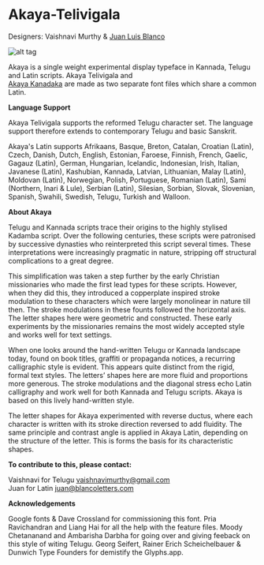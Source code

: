 # Akaya-Telivigala
Designers: Vaishnavi Murthy & [Juan Luis Blanco](http://www.blancoletters.com)

![alt tag](https://github.com/vaishnavimurthy/Akaya-Telivigala/blob/master/Tests/%2B/Img_1.png)

Akaya is a single weight experimental display typeface in Kannada, Telugu and Latin scripts. Akaya Telivigala and   
[Akaya Kanadaka](https://github.com/vaishnavimurthy/Akaya-Kanadaka) are made as two separate font files which share a common Latin.  

**Language Support**

Akaya Telivigala supports the reformed Telugu character set. The language support therefore extends to contemporary Telugu and basic Sanskrit.

Akaya's Latin supports Afrikaans, Basque, Breton, Catalan, Croatian (Latin), Czech, Danish, Dutch, English, Estonian, Faroese, Finnish, French, Gaelic, Gagauz (Latin), German, Hungarian, Icelandic, Indonesian, Irish, Italian, Javanese (Latin), Kashubian, Kannada, Latvian, Lithuanian, Malay (Latin), Moldovan (Latin), Norwegian, Polish, Portuguese, Romanian (Latin), Sami (Northern, Inari & Lule), Serbian (Latin), Silesian, Sorbian, Slovak, Slovenian, Spanish, Swahili, Swedish, Telugu, Turkish and Walloon.

**About Akaya**

Telugu and Kannada scripts trace their origins to the highly stylised Kadamba script. Over the following centuries, these scripts were patronised by successive dynasties who reinterpreted this script several times. These interpretations were increasingly pragmatic in nature, stripping off structural complications to a great degree.

This simplification was taken a step further by the early Christian missionaries who made the first lead types for these scripts. However, when they did this, they introduced a copperplate inspired stroke modulation to these characters which were largely monolinear in nature till then. The stroke modulations in these founts followed the horizontal axis. The letter shapes here were geometric and constructed. These early experiments by the missionaries remains the most widely accepted style and works well for text settings. 

When one looks around the hand-written Telugu or Kannada landscape today, found on book titles, graffiti or propaganda notices, a recurring calligraphic style is evident. This appears quite distinct from the rigid, formal text styles. The letters’ shapes here are more fluid and proportions more generous. The stroke modulations and the diagonal stress echo Latin calligraphy and work well for both Kannada and Telugu scripts. Akaya is based on this lively hand-written style.

The letter shapes for Akaya experimented with reverse ductus, where each character is written with its stroke direction reversed to add fluidity. The same principle and contrast angle is applied in Akaya Latin, depending on the structure of the letter. This is forms the basis for its characteristic shapes.

**To contribute to this, please contact:**

Vaishnavi for Telugu vaishnavimurthy@gmail.com  
Juan for Latin juan@blancoletters.com 

**Acknowledgements**

Google fonts & Dave Crossland for commissioning this font.
Pria Ravichandran and Liang Hai for all the help with the feature files.
Moody Chetananand and Ambarisha Darbha for going over and giving feeback on this style of witing Telugu.
Georg Seifert, Rainer Erich Scheichelbauer & Dunwich Type Founders for demistify the Glyphs.app.
